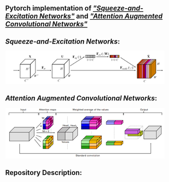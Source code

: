 ## Pytorch implementation of [*"Squeeze-and-Excitation Networks"*](https://arxiv.org/abs/1709.01507) and [*"Attention Augmented Convolutional Networks"*](https://arxiv.org/abs/1904.09925)

## *Squeeze-and-Excitation Networks*:
![*Squeeze-and-Excitation Networks*](https://github.com/tsmotlp/Attentions-on-Image/blob/master/se.png)
## *Attention Augmented Convolutional Networks*:
![*Attention Augmented Convolutional Networks*](https://github.com/tsmotlp/Attentions-on-Image/blob/master/aa.png)
## Repository Description:
